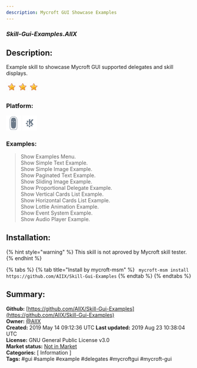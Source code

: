```yaml
---
description: Mycroft GUI Showcase Examples
---
```


### _Skill-Gui-Examples.AIIX_  
## Description:  
Example skill to showcase Mycroft GUI supported delegates and skill displays.  
  
![](../.gitbook/assets/star.png)![](../.gitbook/assets/star.png)![](../.gitbook/assets/star.png)  
  
### Platform:  
 ![Mark II](../.gitbook/assets/mark-2-icon.png)  ![plasmoid](../.gitbook/assets/kde.png)   
### Examples:  
> Show Examples Menu.  
> Show Simple Text Example.  
> Show Simple Image Example.  
> Show Paginated Text Example.  
> Show Sliding Image Example.  
> Show Proportional Delegate Example.  
> Show Vertical Cards List Example.  
> Show Horizontal Cards List Example.  
> Show Lottie Animation Example.  
> Show Event System Example.  
> Show Audio Player Example.  
  
## Installation:  
{% hint style="warning" %}
This skill is not aproved by Mycroft skill tester.
{% endhint %}
    
{% tabs %}
{% tab title="Install by mycroft-msm" %}
``` mycroft-msm install https://github.com/AIIX/Skill-Gui-Examples```
{% endtab %}
  {% endtabs %}
    
## Summary:  
**Github:** [https://github.com/AIIX/Skill-Gui-Examples](https://github.com/AIIX/Skill-Gui-Examples)  
**Owner:** [@AIIX](https://github.com/AIIX)  
**Created:** 2019 May 14 09:12:36 UTC  **Last updated:** 2019 Aug 23 10:38:04 UTC  
**License:** GNU General Public License v3.0  
**Market status:** [Not in Market](https://market.mycroft.ai/skill/)  
**Categories:** [ Information ]   
**Tags:** \#gui \#sample \#example \#delegates \#mycroftgui \#mycroft-gui   
